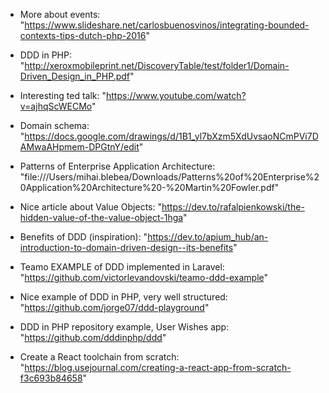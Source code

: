 - More about events: "https://www.slideshare.net/carlosbuenosvinos/integrating-bounded-contexts-tips-dutch-php-2016"

- DDD in PHP: "http://xeroxmobileprint.net/DiscoveryTable/test/folder1/Domain-Driven_Design_in_PHP.pdf"

- Interesting ted talk: "https://www.youtube.com/watch?v=ajhqScWECMo"

- Domain schema: "https://docs.google.com/drawings/d/1B1_yl7bXzm5XdUvsaoNCmPVi7DAMwaAHpmem-DPGtnY/edit"

- Patterns of Enterprise Application Architecture: "file:///Users/mihai.blebea/Downloads/Patterns%20of%20Enterprise%20Application%20Architecture%20-%20Martin%20Fowler.pdf"

- Nice article about Value Objects: "https://dev.to/rafalpienkowski/the-hidden-value-of-the-value-object-1hga"

- Benefits of DDD (inspiration): "https://dev.to/apium_hub/an-introduction-to-domain-driven-design--its-benefits"

- Teamo EXAMPLE of DDD implemented in Laravel: "https://github.com/victorlevandovski/teamo-ddd-example"


- Nice example of DDD in PHP, very well structured: "https://github.com/jorge07/ddd-playground"

- DDD in PHP repository example, User Wishes app: "https://github.com/dddinphp/ddd"

- Create a React toolchain from scratch: "https://blog.usejournal.com/creating-a-react-app-from-scratch-f3c693b84658"
